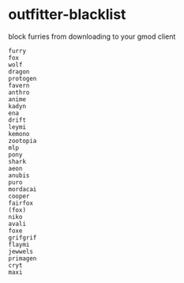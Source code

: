 # outfitter-blacklist
 block furries from downloading to your gmod client


```
furry
fox
wolf
dragon
protogen
favern
anthro
anime
kadyn
ena
drift
leymi
kemono
zootopia
mlp
pony
shark
aeon
anubis
puro
mordacai
cooper
fairfox
(fox)
niko
avali
foxe
grifgrif
flaymi
jewwels
primagen
cryt
maxi
```
